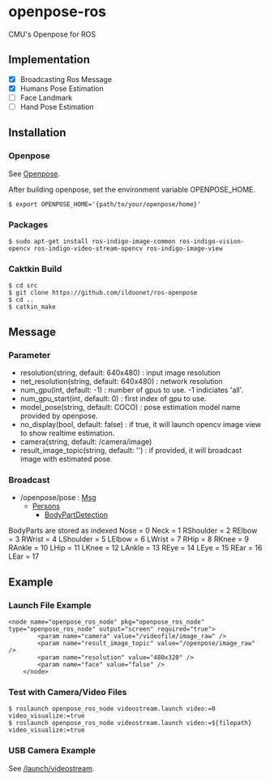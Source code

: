 # openpose-ros
CMU's Openpose for ROS

## Implementation

- [X] Broadcasting Ros Message
- [X] Humans Pose Estimation
- [ ] Face Landmark
- [ ] Hand Pose Estimation

## Installation

### Openpose

See [Openpose](https://github.com/CMU-Perceptual-Computing-Lab/openpose).

After building openpose, set the environment variable OPENPOSE_HOME.

```
$ export OPENPOSE_HOME='{path/to/your/openpose/home}'
```

### Packages

```
$ sudo apt-get install ros-indigo-image-common ros-indigo-vision-opencv ros-indigo-video-stream-opencv ros-indigo-image-view
```

### Caktkin Build 

```
$ cd src
$ git clone https://github.com/ildoonet/ros-openpose
$ cd ..
$ catkin_make
```

## Message

### Parameter

+ resolution(string, default: 640x480) : input image resolution
+ net_resolution(string, default: 640x480) : network resolution
+ num_gpu(int, default: -1) : number of gpus to use. -1 indiciates 'all'.
+ num_gpu_start(int, default: 0) : first index of gpu to use.
+ model_pose(string, default: COCO) : pose estimation model name provided by openpose.
+ no_display(bool, default: false) : if true, it will launch opencv image view to show realtime estimation.
+ camera(string, default: /camera/image) 
+ result_image_topic(string, default: '') : if provided, it will broadcast image with estimated pose.

### Broadcast

+ /openpose/pose : [Msg](https://github.com/ildoonet/ros-openpose/blob/master/openpose_ros_msgs/msg/Persons.msg)
   + [Persons](https://github.com/ildoonet/ros-openpose/blob/master/openpose_ros_msgs/msg/PersonDetection.msg)
     + [BodyPartDetection](https://github.com/ildoonet/ros-openpose/blob/master/openpose_ros_msgs/msg/PersonDetection.msg) 

BodyParts are stored as indexed 
    Nose = 0
    Neck = 1
    RShoulder = 2
    RElbow = 3
    RWrist = 4
    LShoulder = 5
    LElbow = 6
    LWrist = 7
    RHip = 8
    RKnee = 9
    RAnkle = 10
    LHip = 11
    LKnee = 12
    LAnkle = 13
    REye = 14
    LEye = 15
    REar = 16
    LEar = 17
    
## Example

### Launch File Example

```
<node name="openpose_ros_node" pkg="openpose_ros_node" type="openpose_ros_node" output="screen" required="true">
        <param name="camera" value="/videofile/image_raw" />
        <param name="result_image_topic" value="/openpose/image_raw" />
        <param name="resolution" value="480x320" />
        <param name="face" value="false" />
    </node>
```


### Test with Camera/Video Files

```
$ roslaunch openpose_ros_node videostream.launch video:=0 video_visualize:=true
$ roslaunch openpose_ros_node videostream.launch video:=${filepath} video_visualize:=true
```

### USB Camera Example

See [/launch/videostream](https://github.com/ildoonet/ros-openpose/blob/master/openpose_ros_node/launch/videostream.launch).
